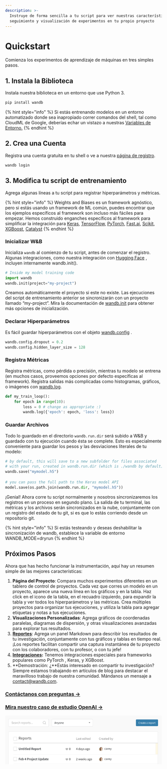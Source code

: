 ```yaml
---
description: >-
  Instruye de forma sencilla a tu script para ver nuestras características de
  seguimiento y visualización de experimentos en tu propio proyecto
---
```


# Quickstart

Comienza los experimentos de aprendizaje de máquinas en tres simples pasos.

## 1. Instala la Biblioteca

 Instala nuestra biblioteca en un entorno que use Python 3.

```bash
pip install wandb
```

{% hint style="info" %}
Si estás entrenando modelos en un entorno automatizado donde sea inapropiado correr comandos del shell, tal como CloudML de Google, deberías echar un vistazo a nuestras [Variables de Entorno.](https://app.gitbook.com/@weights-and-biases/s/docs/~/drafts/-MSSO0OxJem4ciGbHImo/v/espanol/library/environment-variables)
{% endhint %}

## 2. Crea una Cuenta

Registra una cuenta gratuita en tu shell o ve a nuestra [página de registro](https://wandb.ai/login?signup=true).

```bash
wandb login
```

## 3. Modifica tu script de entrenamiento

Agrega algunas líneas a tu script para registrar hiperparámetros y métricas.

{% hint style="info" %}
Weights and Biases es un framework agnóstico, pero si estás usando un framework de ML común, puedes encontrar que los ejemplos específicos al framework son incluso más fáciles para empezar. Hemos construido enganches específicos al framework para simplificar la integración para  [Keras](integrations/keras.md), [TensorFlow](integrations/tensorflow.md), [PyTorch](integrations/pytorch.md), [Fast.ai](integrations/fastai/), [Scikit](integrations/scikit.md), [XGBoost](integrations/xgboost.md), [Catalyst](integrations/catalyst.md)
{% endhint %}

###  Inicializar W&B

Inicializa `wandb` al comienzo de tu script, antes de comenzar el registro. Algunas integraciones, como nuestra integración con [Hugging Face](integrations/huggingface.md) , incluyen internamente wandb.init\(\).

```python
# Inside my model training code
import wandb
wandb.init(project="my-project")
```

 Creamos automáticamente el proyecto si este no existe. Las ejecuciones del script de entrenamiento anterior se sincronizarán con un proyecto llamado “my-project”. Mira la documentación de [wandb.init](library/init.md) para obtener más opciones de inicialización.

###  Declarar Hiperparámetros

Es fácil guardar hiperparámetros con el objeto [wandb.config](library/config.md) .

```python
wandb.config.dropout = 0.2
wandb.config.hidden_layer_size = 128
```

###  Registra Métricas

Registra métricas, como pérdida o precisión, mientras tu modelo se entrena \(en muchos casos, proveemos opciones por defecto específicas al framework\). Registra salidas más complicadas como histogramas, gráficos, o imágenes con [wandb.log](library/log.md).

```python
def my_train_loop():
    for epoch in range(10):
        loss = 0 # change as appropriate :)
        wandb.log({'epoch': epoch, 'loss': loss})
```

###  Guardar Archivos

Todo lo guardado en el directorio `wandb.run.dir` será subido a W&B y guardado con tu ejecución cuando ésta se complete. Esto es especialmente conveniente para guardar los pesos y las desviaciones literales de tu modelo:

```python
# by default, this will save to a new subfolder for files associated
# with your run, created in wandb.run.dir (which is ./wandb by default)
wandb.save("mymodel.h5")

# you can pass the full path to the Keras model API
model.save(os.path.join(wandb.run.dir, "mymodel.h5"))
```

¡Genial! Ahora corre tu script normalmente y nosotros sincronizaremos los registros en un proceso en segundo plano. La salida de tu terminal, las métricas y los archivos serán sincronizados en la nube, conjuntamente con un registro del estado de tu git, si es que lo estás corriendo desde un repositorio git.

{% hint style="info" %}
 Si estás testeando y deseas deshabilitar la sincronización de wandb, establece la variable de entorno WANDB\_MODE=dryrun
{% endhint %}

## Próximos Pasos

Ahora que has hecho funcionar la instrumentación, aquí hay un resumen simple de las mejores características:

1. **Página del Proyecto**: Compara muchos experimentos diferentes en un tablero de control de proyectos. Cada vez que corres un modelo en un proyecto, aparece una nueva línea en los gráficos y en la tabla. Haz click en el icono de la tabla, en el recuadro izquierdo, para expandir la tabla y ver todos los hiperparámetros y las métricas. Crea múltiples proyectos para organizar tus ejecuciones, y utiliza la tabla para agregar etiquetas y notas a tus ejecuciones.
2. **Visualizaciones Personalizadas**: Agrega gráficos de coordenadas paralelas, diagramas de dispersión, y otras visualizaciones avanzadas para explorar tus resultados.
3. [ **Reportes**](https://app.gitbook.com/@weights-and-biases/s/docs/~/drafts/-MSSO0OxJem4ciGbHImo/v/espanol/reports): Agrega un panel Markdown para describir los resultados de tu investigación, conjuntamente con tus gráficos y tablas en tiempo real. ¡Los reportes facilitan compartir una captura instantánea de tu proyecto con los colaboradores, con tu profesor, o con tu jefe!
4.  [**Integraciones**](https://app.gitbook.com/@weights-and-biases/s/docs/~/drafts/-MSSO0OxJem4ciGbHImo/v/espanol/integrations)**:** Tenemos integraciones especiales para frameworks populares como PyTorch , Keras, y XGBoost.
5. **Demostración: ¿**Estás interesado en compartir tu investigación? Siempre estamos trabajando en artículos de blog para destacar el maravilloso trabajo de nuestra comunidad. Mándanos un mensaje a [contact@wandb.com](mailto:contact@wandb.com).

###  [Contáctanos con preguntas →](https://app.gitbook.com/@weights-and-biases/s/docs/~/drafts/-MSSO0OxJem4ciGbHImo/v/espanol/company/getting-help)

###  [Mira nuestro caso de estudio OpenAI →](https://bit.ly/wandb-learning-dexterity)

![](.gitbook/assets/image%20%2891%29.png)

